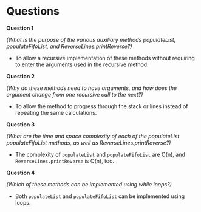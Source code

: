 # Questions

**Question 1**

*(What is the purpose of the various auxiliary methods populateList, populateFifoList, and ReverseLines.printReverse?)*

- To allow a recursive implementation of these methods without requiring to enter the arguments used in the recursive method.

**Question 2**

*(Why do these methods need to have arguments, and how does the argument change from one recursive call to the next?)*

- To allow the method to progress through the stack or lines instead of repeating the same calculations.

**Question 3**

*(What are the time and space complexity of each of the populateList populateFifoList methods, as well as ReverseLines.printReverse?)*

- The complexity of `populateList` and `populateFifoList` are O(n), and `ReverseLines.printReverse` is O(n), too.

**Question 4**

*(Which of these methods can be implemented using while loops?)*

- Both `populateList` and `populateFifoList` can be implemented using loops.